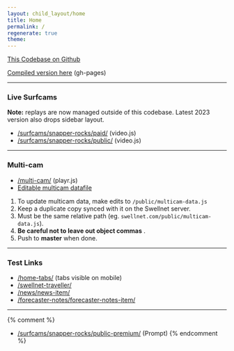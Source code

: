 ```yaml
---
layout: child_layout/home
title: Home
permalink: /
regenerate: true
theme:
---
```


[This Codebase on Github](https://github.com/liquidvisual/swell-0918)

[Compiled version here](https://github.com/liquidvisual/swell-0918/tree/gh-pages) (gh-pages)

---

### Live Surfcams

**Note:** replays are now managed outside of this codebase. Latest 2023 version also drops sidebar layout.

* [/surfcams/snapper-rocks/paid/](/surfcams/snapper-rocks/paid/) (video.js)
* [/surfcams/snapper-rocks/public/](/surfcams/snapper-rocks/public/) (video.js)

---

### Multi-cam

* [/multi-cam/](/multi-cam/) (playr.js)
* [Editable multicam datafile](/public/multicam-data.js)

1. To update multicam data, make edits to `/public/multicam-data.js` 
2. Keep a duplicate copy synced with it on the Swellnet server.<br>
3. Must be the same relative path (eg. `swellnet.com/public/multicam-data.js`).<br>
4. **Be careful not to leave out object commas** .
5. Push to **master** when done.

---

### Test Links

* [/home-tabs/](/home-tabs/) (tabs visible on mobile)
* [/swellnet-traveller/](/swellnet-traveller/)
* [/news/news-item/](/news/news-item/)
* [/forecaster-notes/forecaster-notes-item/](/forecaster-notes/forecaster-notes-item/)

---

{% comment %}
* [/surfcams/snapper-rocks/public-premium/](/surfcams/snapper-rocks/public-premium/) (Prompt)
{% endcomment %}